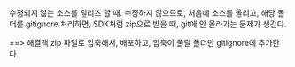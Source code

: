 
수정되지 않는 소스를 릴리즈 할 때.
수정하지 않으므로, 처음에 소스를 올리고, 해당 폴더를 gitignore 처리하면, SDK처럼 zip으로 받을 때, git에 안 올라가는 문제가 생긴다.

==> 해결책
zip 파일로 압축해서, 배포하고, 압축이 풀릴 폴더만 gitignore에 추가한다.
